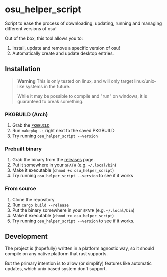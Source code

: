 # osu_helper_script

Script to ease the process of downloading, updating, running and managing different versions of osu!

Out of the box, this tool allows you to:

1. Install, update and remove a specific version of osu!
2. Automatically create and update desktop entries.

## Installation

> **Warning**
> This is only tested on linux, and will only target linux/unix-like systems in the future.
>
> While it may be possible to compile and "run" on windows, it is guaranteed to break something.

### PKGBUILD (Arch)
  
1. Grab the [`PKGBUILD`](./packages/aur/PKGBUILD)
2. Run `makepkg -i` right next to the saved PKGBUILD
2. Try running `osu_helper_script --version`

### Prebuilt binary

1. Grab the binary from the [releases](https://gitlab.com/Curstantine/osu_helper_script/-/releases) page.
2. Put it somewhere in your `$PATH` (e.g. `~/.local/bin`)
3. Make it executable (`chmod +x osu_helper_script`)
4. Try running `osu_helper_script --version` to see if it works

### From source

1. Clone the repository
2. Run `cargo build --release`
3. Put the binary somewhere in your `$PATH` (e.g. `~/.local/bin`)
4. Make it executable (`chmod +x osu_helper_script`)
5. Try running `osu_helper_script --version` to see if it works.

## Development

The project is (hopefully) written in a platform agnostic way,
so it should compile on any native platform that rust supports.

But the primary intention is to allow (or simplify) features like automatic updates,
which unix based system don't support.
